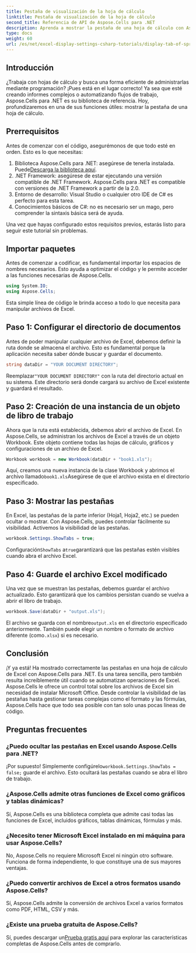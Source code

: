 ```yaml
---
title: Pestaña de visualización de la hoja de cálculo
linktitle: Pestaña de visualización de la hoja de cálculo
second_title: Referencia de API de Aspose.Cells para .NET
description: Aprenda a mostrar la pestaña de una hoja de cálculo con Aspose.Cells para .NET en esta guía paso a paso. Domine la automatización de Excel con facilidad en C#.
type: docs
weight: 60
url: /es/net/excel-display-settings-csharp-tutorials/display-tab-of-spreadsheet/
---
```

## Introducción

¿Trabaja con hojas de cálculo y busca una forma eficiente de administrarlas mediante programación? ¡Pues está en el lugar correcto! Ya sea que esté creando informes complejos o automatizando flujos de trabajo, Aspose.Cells para .NET es su biblioteca de referencia. Hoy, profundizaremos en una de sus funciones útiles: mostrar la pestaña de una hoja de cálculo.

## Prerrequisitos

Antes de comenzar con el código, asegurémonos de que todo esté en orden. Esto es lo que necesitas:

1.  Biblioteca Aspose.Cells para .NET: asegúrese de tenerla instalada. Puede[Descarga la biblioteca aquí](https://releases.aspose.com/cells/net/).
2. .NET Framework: asegúrese de estar ejecutando una versión compatible de .NET Framework. Aspose.Cells para .NET es compatible con versiones de .NET Framework a partir de la 2.0.
3. Entorno de desarrollo: Visual Studio o cualquier otro IDE de C# es perfecto para esta tarea.
4. Conocimientos básicos de C#: no es necesario ser un mago, pero comprender la sintaxis básica será de ayuda.

Una vez que hayas configurado estos requisitos previos, estarás listo para seguir este tutorial sin problemas.

## Importar paquetes

Antes de comenzar a codificar, es fundamental importar los espacios de nombres necesarios. Esto ayuda a optimizar el código y le permite acceder a las funciones necesarias de Aspose.Cells.

```csharp
using System.IO;
using Aspose.Cells;
```

Esta simple línea de código le brinda acceso a todo lo que necesita para manipular archivos de Excel.

## Paso 1: Configurar el directorio de documentos

Antes de poder manipular cualquier archivo de Excel, debemos definir la ruta donde se almacena el archivo. Esto es fundamental porque la aplicación necesita saber dónde buscar y guardar el documento.

```csharp
string dataDir = "YOUR DOCUMENT DIRECTORY";
```

 Reemplazar`"YOUR DOCUMENT DIRECTORY"` con la ruta del directorio actual en su sistema. Este directorio será donde cargará su archivo de Excel existente y guardará el resultado.

## Paso 2: Creación de una instancia de un objeto de libro de trabajo

Ahora que la ruta está establecida, debemos abrir el archivo de Excel. En Aspose.Cells, se administran los archivos de Excel a través de un objeto Workbook. Este objeto contiene todas las hojas de cálculo, gráficos y configuraciones de un archivo de Excel.

```csharp
Workbook workbook = new Workbook(dataDir + "book1.xls");
```

 Aquí, creamos una nueva instancia de la clase Workbook y abrimos el archivo llamado`book1.xls`Asegúrese de que el archivo exista en el directorio especificado.

## Paso 3: Mostrar las pestañas

En Excel, las pestañas de la parte inferior (Hoja1, Hoja2, etc.) se pueden ocultar o mostrar. Con Aspose.Cells, puedes controlar fácilmente su visibilidad. Activemos la visibilidad de las pestañas.

```csharp
workbook.Settings.ShowTabs = true;
```

 Configuración`ShowTabs` a`true`garantizará que las pestañas estén visibles cuando abra el archivo Excel.

## Paso 4: Guarde el archivo Excel modificado

Una vez que se muestran las pestañas, debemos guardar el archivo actualizado. Esto garantizará que los cambios persistan cuando se vuelva a abrir el libro de trabajo.

```csharp
workbook.Save(dataDir + "output.xls");
```

 El archivo se guarda con el nombre`output.xls` en el directorio especificado anteriormente. También puede elegir un nombre o formato de archivo diferente (como`.xlsx`) si es necesario.

## Conclusión

¡Y ya está! Ha mostrado correctamente las pestañas en una hoja de cálculo de Excel con Aspose.Cells para .NET. Es una tarea sencilla, pero también resulta increíblemente útil cuando se automatizan operaciones de Excel. Aspose.Cells le ofrece un control total sobre los archivos de Excel sin necesidad de instalar Microsoft Office. Desde controlar la visibilidad de las pestañas hasta gestionar tareas complejas como el formato y las fórmulas, Aspose.Cells hace que todo sea posible con tan solo unas pocas líneas de código.

## Preguntas frecuentes

### ¿Puedo ocultar las pestañas en Excel usando Aspose.Cells para .NET?
 ¡Por supuesto! Simplemente configúrelo`workbook.Settings.ShowTabs = false;` guarde el archivo. Esto ocultará las pestañas cuando se abra el libro de trabajo.

### ¿Aspose.Cells admite otras funciones de Excel como gráficos y tablas dinámicas?
Sí, Aspose.Cells es una biblioteca completa que admite casi todas las funciones de Excel, incluidos gráficos, tablas dinámicas, fórmulas y más.

### ¿Necesito tener Microsoft Excel instalado en mi máquina para usar Aspose.Cells?
No, Aspose.Cells no requiere Microsoft Excel ni ningún otro software. Funciona de forma independiente, lo que constituye una de sus mayores ventajas.

### ¿Puedo convertir archivos de Excel a otros formatos usando Aspose.Cells?
Sí, Aspose.Cells admite la conversión de archivos Excel a varios formatos como PDF, HTML, CSV y más.

### ¿Existe una prueba gratuita de Aspose.Cells?
 Sí, puedes descargar un[Prueba gratis aquí](https://releases.aspose.com/) para explorar las características completas de Aspose.Cells antes de comprarlo.